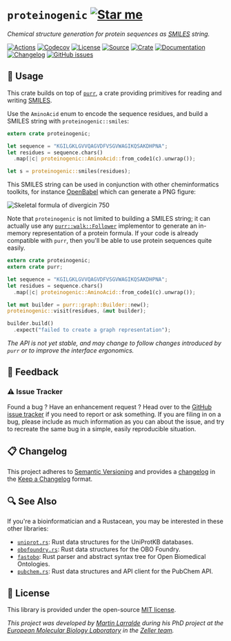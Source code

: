 # `proteinogenic` [![Star me](https://img.shields.io/github/stars/althonos/proteinogenic.svg?style=social&label=Star&maxAge=3600)](https://github.com/althonos/proteinogenic/stargazers)

*Chemical structure generation for protein sequences as [SMILES] string.*

[SMILES]: https://en.wikipedia.org/wiki/Simplified_molecular-input_line-entry_system

[![Actions](https://img.shields.io/github/workflow/status/althonos/proteinogenic/Test?style=flat-square&maxAge=600)](https://github.com/althonos/proteinogenic/actions)
[![Codecov](https://img.shields.io/codecov/c/gh/althonos/proteinogenic/master.svg?style=flat-square&maxAge=600)](https://codecov.io/gh/althonos/proteinogenic)
[![License](https://img.shields.io/badge/license-MIT-blue.svg?style=flat-square&maxAge=2678400)](https://choosealicense.com/licenses/mit/)
[![Source](https://img.shields.io/badge/source-GitHub-303030.svg?maxAge=2678400&style=flat-square)](https://github.com/althonos/proteinogenic)
[![Crate](https://img.shields.io/crates/v/proteinogenic.svg?maxAge=600&style=flat-square)](https://crates.io/crates/proteinogenic)
[![Documentation](https://img.shields.io/badge/docs.rs-latest-4d76ae.svg?maxAge=2678400&style=flat-square)](https://docs.rs/proteinogenic)
[![Changelog](https://img.shields.io/badge/keep%20a-changelog-8A0707.svg?maxAge=2678400&style=flat-square)](https://github.com/althonos/proteinogenic/blob/master/CHANGELOG.md)
[![GitHub issues](https://img.shields.io/github/issues/althonos/proteinogenic.svg?style=flat-square&maxAge=600)](https://github.com/althonos/proteinogenic/issues)


## 🔌 Usage

This crate builds on top of [`purr`](https://docs.rs/purr), a crate providing
primitives for reading and writing [SMILES].

Use the `AminoAcid` enum to encode the sequence residues, and build a SMILES
string with `proteinogenic::smiles`:

```rust
extern crate proteinogenic;

let sequence = "KGILGKLGVVQAGVDFVSGVWAGIKQSAKDHPNA";
let residues = sequence.chars()
  .map(|c| proteinogenic::AminoAcid::from_code1(c).unwrap());

let s = proteinogenic::smiles(residues);
```

This SMILES string can be used in conjunction with other cheminformatics toolkits,
for instance [OpenBabel](http://openbabel.org/wiki/Main_Page) which can generate a PNG figure:

![Skeletal formula of divergicin 750](https://raw.github.com/althonos/proteinogenic/master/static/divergicin.png)

Note that `proteinogenic` is not limited to building a SMILES string; it can
actually use any [`purr::walk::Follower`](https://docs.rs/purr/latest/purr/walk/trait.Follower.html)
implementor to generate an in-memory representation of a protein formula. If
your code is already compatible with `purr`, then you'll be able to use
protein sequences quite easily.

```rust
extern crate proteinogenic;
extern crate purr;

let sequence = "KGILGKLGVVQAGVDFVSGVWAGIKQSAKDHPNA";
let residues = sequence.chars()
  .map(|c| proteinogenic::AminoAcid::from_code1(c).unwrap());

let mut builder = purr::graph::Builder::new();
proteinogenic::visit(residues, &mut builder);

builder.build()
  .expect("failed to create a graph representation");
```

*The API is not yet stable, and may change to follow changes introduced by
`purr` or to improve the interface ergonomics.*

## 💭 Feedback

### ⚠️ Issue Tracker

Found a bug ? Have an enhancement request ? Head over to the [GitHub issue
tracker](https://github.com/althonos/proteinogenic/issues) if you need to report
or ask something. If you are filing in on a bug, please include as much
information as you can about the issue, and try to recreate the same bug
in a simple, easily reproducible situation.

<!-- ### 🏗️ Contributing

Contributions are more than welcome! See
[`CONTRIBUTING.md`](https://github.com/althonos/proteinogenic/blob/main/CONTRIBUTING.md)
for more details. -->

## 📋 Changelog

This project adheres to [Semantic Versioning](http://semver.org/spec/v2.0.0.html)
and provides a [changelog](https://github.com/althonos/proteinogenic/blob/master/CHANGELOG.md)
in the [Keep a Changelog](http://keepachangelog.com/en/1.0.0/) format.

## 🔍 See Also

If you're a bioinformatician and a Rustacean, you may be interested in these
other libraries:

- [`uniprot.rs`](https://github.com/althonos/uniprot.rs): Rust data structures
  for the UniProtKB databases.
- [`obofoundry.rs`](https://github.com/althonos/obofoundry.rs): Rust data
  structures for the OBO Foundry.
- [`fastobo`](https://github.com/fastobo/fastobo): Rust parser and abstract
  syntax tree for Open Biomedical Ontologies.
- [`pubchem.rs`](https://github.com/althonos/pubchem.rs): Rust data structures
  and API client for the PubChem API.

## 📜 License

This library is provided under the open-source
[MIT license](https://choosealicense.com/licenses/mit/).

*This project was developed by [Martin Larralde](https://github.com/althonos/)
during his PhD project at the [European Molecular Biology Laboratory](https://www.embl.de/)
in the [Zeller team](https://github.com/zellerlab).*
